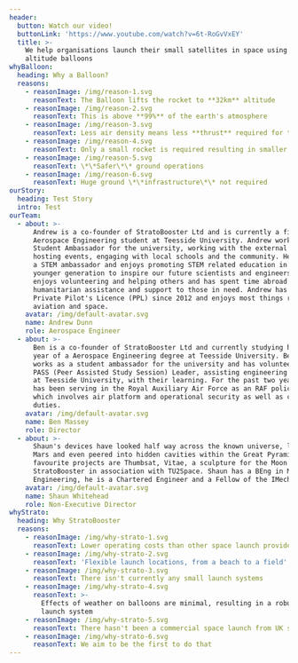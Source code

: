 ```yaml
---
header:
  button: Watch our video!
  buttonLink: 'https://www.youtube.com/watch?v=6t-RoGvVxEY'
  title: >-
    We help organisations launch their small satellites in space using high
    altitude balloons
whyBalloon:
  heading: Why a Balloon?
  reasons:
    - reasonImage: /img/reason-1.svg
      reasonText: The Balloon lifts the rocket to **32km** altitude
    - reasonImage: /img/reason-2.svg
      reasonText: This is above **99%** of the earth's atmosphere
    - reasonImage: /img/reason-3.svg
      reasonText: Less air density means less **thrust** required for the rocket
    - reasonImage: /img/reason-4.svg
      reasonText: Only a small rocket is required resulting in smaller operating **costs**
    - reasonImage: /img/reason-5.svg
      reasonText: \*\*Safer\*\* ground operations
    - reasonImage: /img/reason-6.svg
      reasonText: Huge ground \*\*infrastructure\*\* not required
ourStory:
  heading: Test Story
  intro: Test
ourTeam:
  - about: >-
      Andrew is a co-founder of StratoBooster Ltd and is currently a final year
      Aerospace Engineering student at Teesside University. Andrew works as a
      Student Ambassador for the university, working with the external partners
      hosting events, engaging with local schools and the community. He is also
      a STEM ambassador and enjoys promoting STEM related education in the
      younger generation to inspire our future scientists and engineers. He
      enjoys volunteering and helping others and has spent time abroad providing
      humanitarian assistance and support to those in need. Andrew has held a
      Private Pilot's Licence (PPL) since 2012 and enjoys most things related to
      aviation and space.
    avatar: /img/default-avatar.svg
    name: Andrew Dunn
    role: Aerospace Engineer
  - about: >-
      Ben is a co-founder of StratoBooster Ltd and currently studying his final
      year of a Aerospace Engineering degree at Teesside University. Ben also
      works as a student ambassador for the university and has volunteered as a
      PASS (Peer Assisted Study Session) Leader, assisting engineering students,
      at Teesside University, with their learning. For the past two years, Ben
      has been serving in the Royal Auxiliary Air Force as an RAF policeman,
      which involves air platform and operational security as well as ceremonial
      duties.
    avatar: /img/default-avatar.svg
    name: Ben Massey
    role: Director
  - about: >-
      Shaun's devices have looked half way across the known universe, landed on
      Mars and even peered into hidden cavities within the Great Pyramid. His
      favourite projects are Thumbsat, Vitae, a sculpture for the Moon and
      StratoBooster in association with TU2Space. Shaun has a BEng in Mechanical
      Engineering, he is a Chartered Engineer and a Fellow of the IMechE.
    avatar: /img/default-avatar.svg
    name: Shaun Whitehead
    role: Non-Executive Director
whyStrato:
  heading: Why StratoBooster
  reasons:
    - reasonImage: /img/why-strato-1.svg
      reasonText: Lower operating costs than other space launch providers
    - reasonImage: /img/why-strato-2.svg
      reasonText: 'Flexible launch locations, from a beach to a field'
    - reasonImage: /img/why-strato-3.svg
      reasonText: There isn't currently any small launch systems
    - reasonImage: /img/why-strato-4.svg
      reasonText: >-
        Effects of weather on balloons are minimal, resulting in a robust ground
        launch system
    - reasonImage: /img/why-strato-5.svg
      reasonText: There hasn't been a commercial space launch from UK soil
    - reasonImage: /img/why-strato-6.svg
      reasonText: We aim to be the first to do that
---
```


